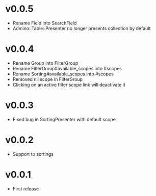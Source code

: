 # v0.0.5

* Rename Field into SearchField
* Admino::Table::Presenter no longer presents collection by default

# v0.0.4

* Rename Group into FilterGroup
* Rename FilterGroup#available_scopes into #scopes
* Rename Sorting#available_scopes into #scopes
* Removed nil scope in FilterGroup
* Clicking on an active filter scope link will deactivate it

# v0.0.3

* Fixed bug in SortingPresenter with default scope

# v0.0.2

* Support to sortings

# v0.0.1

* First release

